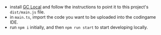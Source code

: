 * install [GC Local](https://www.codingame.com/forum/t/cg-local/10359) and follow the instructions to point it to this project's `dist/main.js` file.
* in `main.ts`, import the code you want to be uploaded into the codingame IDE.
* run `npm i` initially, and then `npm run start` to start developing locally.
